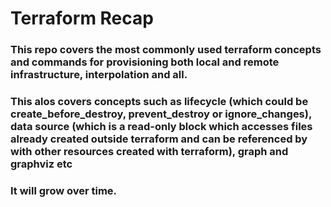 # Terraform Recap

### This repo covers the most commonly used terraform concepts and commands for provisioning both local and remote infrastructure, interpolation and all.

### This alos covers concepts such as lifecycle (which could be create_before_destroy, prevent_destroy or ignore_changes), data source (which is a read-only block which accesses files already created outside terraform and can be referenced by with other resources created with terraform), graph and graphviz etc

### It will grow over time.